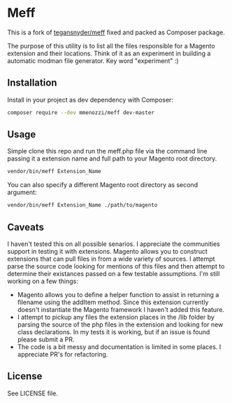 # Meff

This is a fork of [tegansnyder/meff](https://github.com/tegansnyder/meff) fixed and packed as Composer package.

The purpose of this utility is to list all the files responsible for a Magento extension and their locations. Think of it as an experiment in building a automatic modman file generator. Key word "experiment" :)

## Installation

Install in your project as dev dependency with Composer:

```bash
composer require --dev mmenozzi/meff dev-master
```

## Usage
Simple clone this repo and run the meff.php file via the command line passing it a extension name and full path to your Magento root directory.
```bash
vendor/bin/meff Extension_Name
```
You can also specify a different Magento root directory as second argument:

```bash
vendor/bin/meff Extension_Name ./path/to/magento
```

## Caveats
I haven't tested this on all possible senarios. I appreciate the communities support in testing it with extensions. Magento allows you to construct extensions that can pull files in from a wide variety of sources. I attempt parse the source code looking for mentions of this files and then attempt to determine their existances passed on a few testable assumptions. I'm still working on a few things:
 * Magento allows you to define a helper function to assist in returning a filename using the addItem method. Since this extension currently doesn't instantiate the Magento framework I haven't added this feature.
 * I attempt to pickup any files the extension places in the /lib folder by parsing the source of the php files in the extension and looking for new class declarations. In my tests it is working, but if an issue is found please submit a PR.
 * The code is a bit messy and documentation is limited in some places. I appreciate PR's for refactoring.

## License

See LICENSE file.
